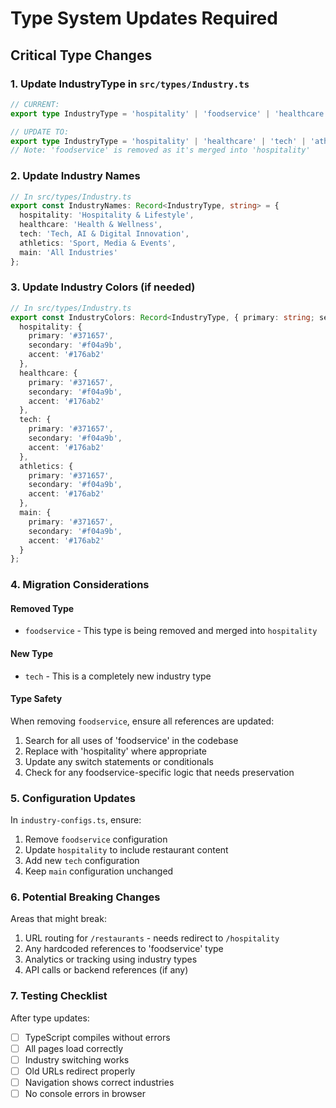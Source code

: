 # Type System Updates Required

## Critical Type Changes

### 1. Update IndustryType in `src/types/Industry.ts`

```typescript
// CURRENT:
export type IndustryType = 'hospitality' | 'foodservice' | 'healthcare' | 'athletics' | 'main';

// UPDATE TO:
export type IndustryType = 'hospitality' | 'healthcare' | 'tech' | 'athletics' | 'main';
// Note: 'foodservice' is removed as it's merged into 'hospitality'
```

### 2. Update Industry Names

```typescript
// In src/types/Industry.ts
export const IndustryNames: Record<IndustryType, string> = {
  hospitality: 'Hospitality & Lifestyle',
  healthcare: 'Health & Wellness',
  tech: 'Tech, AI & Digital Innovation',
  athletics: 'Sport, Media & Events',
  main: 'All Industries'
};
```

### 3. Update Industry Colors (if needed)

```typescript
// In src/types/Industry.ts
export const IndustryColors: Record<IndustryType, { primary: string; secondary: string; accent: string }> = {
  hospitality: {
    primary: '#371657',
    secondary: '#f04a9b',
    accent: '#176ab2'
  },
  healthcare: {
    primary: '#371657',
    secondary: '#f04a9b',
    accent: '#176ab2'
  },
  tech: {
    primary: '#371657',
    secondary: '#f04a9b',
    accent: '#176ab2'
  },
  athletics: {
    primary: '#371657',
    secondary: '#f04a9b',
    accent: '#176ab2'
  },
  main: {
    primary: '#371657',
    secondary: '#f04a9b',
    accent: '#176ab2'
  }
};
```

### 4. Migration Considerations

#### Removed Type
- `foodservice` - This type is being removed and merged into `hospitality`

#### New Type
- `tech` - This is a completely new industry type

#### Type Safety
When removing `foodservice`, ensure all references are updated:
1. Search for all uses of 'foodservice' in the codebase
2. Replace with 'hospitality' where appropriate
3. Update any switch statements or conditionals
4. Check for any foodservice-specific logic that needs preservation

### 5. Configuration Updates

In `industry-configs.ts`, ensure:
1. Remove `foodservice` configuration
2. Update `hospitality` to include restaurant content
3. Add new `tech` configuration
4. Keep `main` configuration unchanged

### 6. Potential Breaking Changes

Areas that might break:
1. URL routing for `/restaurants` - needs redirect to `/hospitality`
2. Any hardcoded references to 'foodservice' type
3. Analytics or tracking using industry types
4. API calls or backend references (if any)

### 7. Testing Checklist

After type updates:
- [ ] TypeScript compiles without errors
- [ ] All pages load correctly
- [ ] Industry switching works
- [ ] Old URLs redirect properly
- [ ] Navigation shows correct industries
- [ ] No console errors in browser